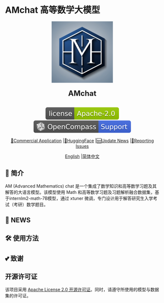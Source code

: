# AMchat 高等数学大模型
<div align="center">

<img src="./assets/logo.png" width="200"/>
  <div> </div>
  <div align="center">
    <b><font size="5">AMchat</font></b>
    <div> </div>
  </div>

[![license](./assets/license.svg)](./LICENSE)
[![evaluation](./assets/compass_support.svg)](https://github.com/internLM/OpenCompass/)

[📘Commercial Application](#license) |[🤗HuggingFace](https://huggingface.co/internlm) |[🆕Update News](#news) |[🤔Reporting Issues](https://github.com/InternLM/InternLM/issues/new)

[English](./README.md) |[简体中文](./README_zh-CN.md)
</div>


## 📖 简介

AM (Advanced Mathematics) chat 是一个集成了数学知识和高等数学习题及其解答的大语言模型。该模型使用 Math 和高等数学习题及习题解析融合数据集，基于internlm2-math-7B模型，通过 xtuner 微调，专门设计用于解答研究生入学考试（考研）数学题目。



## 🚀 NEWS





## 🛠️ 使用方法





## 💕 致谢



## 开源许可证

该项目采用 [Apache License 2.0 开源许可证](https://github.com/InternLM/xtuner/blob/main/LICENSE)。同时，请遵守所使用的模型与数据集的许可证。
